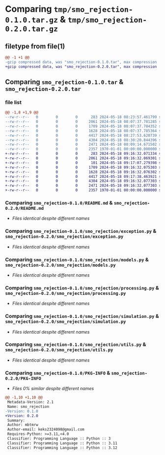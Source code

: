 # Comparing `tmp/smo_rejection-0.1.0.tar.gz` & `tmp/smo_rejection-0.2.0.tar.gz`

## filetype from file(1)

```diff
@@ -1 +1 @@
-gzip compressed data, was "smo_rejection-0.1.0.tar", max compression
+gzip compressed data, was "smo_rejection-0.2.0.tar", max compression
```

## Comparing `smo_rejection-0.1.0.tar` & `smo_rejection-0.2.0.tar`

### file list

```diff
@@ -1,8 +1,9 @@
--rw-r--r--   0        0        0      283 2024-05-18 08:23:57.461799 smo_rejection-0.1.0/pyproject.toml
--rw-r--r--   0        0        0     2061 2024-05-18 08:07:37.781285 smo_rejection-0.1.0/README.md
--rw-r--r--   0        0        0     1709 2024-05-18 08:07:37.784352 smo_rejection-0.1.0/smo_rejection/exception.py
--rw-r--r--   0        0        0     1628 2024-05-18 08:07:37.785364 smo_rejection-0.1.0/smo_rejection/models.py
--rw-r--r--   0        0        0     4417 2024-05-18 08:27:53.620739 smo_rejection-0.1.0/smo_rejection/processing.py
--rw-r--r--   0        0        0     4304 2024-05-18 08:30:20.844396 smo_rejection-0.1.0/smo_rejection/simulation.py
--rw-r--r--   0        0        0     2471 2024-05-18 08:09:14.671502 smo_rejection-0.1.0/smo_rejection/utils.py
--rw-r--r--   0        0        0     2357 1970-01-01 00:00:00.000000 smo_rejection-0.1.0/PKG-INFO
+-rw-r--r--   0        0        0      283 2024-05-18 09:16:32.071334 smo_rejection-0.2.0/pyproject.toml
+-rw-r--r--   0        0        0     2061 2024-05-18 09:16:32.069301 smo_rejection-0.2.0/README.md
+-rw-r--r--   0        0        0      101 2024-05-18 09:17:07.279398 smo_rejection-0.2.0/smo_rejection/__init__.py
+-rw-r--r--   0        0        0     1709 2024-05-18 09:16:32.075303 smo_rejection-0.2.0/smo_rejection/exception.py
+-rw-r--r--   0        0        0     1628 2024-05-18 09:16:32.076302 smo_rejection-0.2.0/smo_rejection/models.py
+-rw-r--r--   0        0        0     4417 2024-05-18 09:17:38.463921 smo_rejection-0.2.0/smo_rejection/processing.py
+-rw-r--r--   0        0        0     4304 2024-05-18 09:16:32.077303 smo_rejection-0.2.0/smo_rejection/simulation.py
+-rw-r--r--   0        0        0     2471 2024-05-18 09:16:32.077303 smo_rejection-0.2.0/smo_rejection/utils.py
+-rw-r--r--   0        0        0     2357 1970-01-01 00:00:00.000000 smo_rejection-0.2.0/PKG-INFO
```

### Comparing `smo_rejection-0.1.0/README.md` & `smo_rejection-0.2.0/README.md`

 * *Files identical despite different names*

### Comparing `smo_rejection-0.1.0/smo_rejection/exception.py` & `smo_rejection-0.2.0/smo_rejection/exception.py`

 * *Files identical despite different names*

### Comparing `smo_rejection-0.1.0/smo_rejection/models.py` & `smo_rejection-0.2.0/smo_rejection/models.py`

 * *Files identical despite different names*

### Comparing `smo_rejection-0.1.0/smo_rejection/processing.py` & `smo_rejection-0.2.0/smo_rejection/processing.py`

 * *Files identical despite different names*

### Comparing `smo_rejection-0.1.0/smo_rejection/simulation.py` & `smo_rejection-0.2.0/smo_rejection/simulation.py`

 * *Files identical despite different names*

### Comparing `smo_rejection-0.1.0/smo_rejection/utils.py` & `smo_rejection-0.2.0/smo_rejection/utils.py`

 * *Files identical despite different names*

### Comparing `smo_rejection-0.1.0/PKG-INFO` & `smo_rejection-0.2.0/PKG-INFO`

 * *Files 0% similar despite different names*

```diff
@@ -1,10 +1,10 @@
 Metadata-Version: 2.1
 Name: smo_rejection
-Version: 0.1.0
+Version: 0.2.0
 Summary: 
 Author: mbtmrw
 Author-email: keks2324098@gmail.com
 Requires-Python: >=3.11,<4.0
 Classifier: Programming Language :: Python :: 3
 Classifier: Programming Language :: Python :: 3.11
 Classifier: Programming Language :: Python :: 3.12
```

